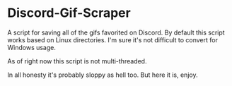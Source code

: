 # Discord-Gif-Scraper
A script for saving all of the gifs favorited on Discord.
By default this script works based on Linux directories. I'm sure it's not difficult to convert for Windows usage.

As of right now this script is not multi-threaded.

In all honesty it's probably sloppy as hell too.
But here it is, enjoy.
